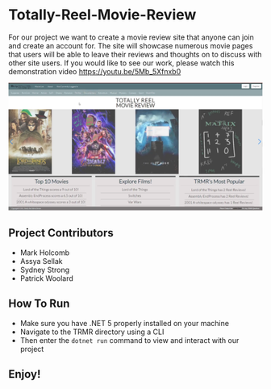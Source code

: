 # Totally-Reel-Movie-Review
For our project we want to create a movie review site that anyone can join and create an account for. The site will showcase numerous movie pages that users will be able to leave their reviews and thoughts on to discuss with other site users. If you would like to see our work, please watch this demonstration video https://youtu.be/5Mb_5Xfnxb0

![alt text](https://raw.githubusercontent.com/JwoolardAU/Totally-Reel-Movie-Review/master/TRMR/TRMR.PNG)

## Project Contributors
- Mark Holcomb
- Assya Sellak
- Sydney Strong
- Patrick Woolard

## How To Run 
- Make sure you have .NET 5 properly installed on your machine
- Navigate to the TRMR directory using a CLI
- Then enter the ```dotnet run``` command to view and interact with our project

## Enjoy!

